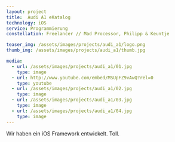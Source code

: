 ```yaml
---
layout: project
title:  Audi A1 eKatalog
technology: iOS
service: Programmierung
constellation: Freelancer // Mad Processor, Philipp & Keuntje

teaser_img: /assets/images/projects/audi_a1/logo.png
thumb_img: /assets/images/projects/audi_a1/thumb.jpg

media:
  - url: /assets/images/projects/audi_a1/01.jpg
    type: image
  - url: http://www.youtube.com/embed/MSUpFZ9vAwQ?rel=0
    type: youtube
  - url: /assets/images/projects/audi_a1/02.jpg
    type: image
  - url: /assets/images/projects/audi_a1/03.jpg
    type: image
  - url: /assets/images/projects/audi_a1/04.jpg
    type: image
---
```


Wir haben ein iOS Framework entwickelt. Toll.
